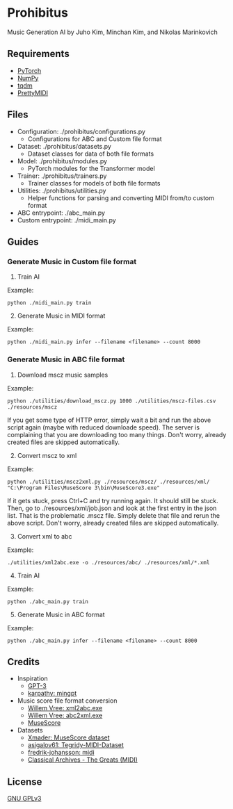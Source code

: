 # Prohibitus

Music Generation AI by Juho Kim, Minchan Kim, and Nikolas Marinkovich

## Requirements

- [PyTorch](https://pytorch.org/)
- [NumPy](https://numpy.org/)
- [tqdm](https://github.com/tqdm/tqdm)
- [PrettyMIDI](https://github.com/craffel/pretty-midi)

## Files

- Configuration: ./prohibitus/configurations.py
  - Configurations for ABC and Custom file format
- Dataset: ./prohibitus/datasets.py
  - Dataset classes for data of both file formats
- Model: ./prohibitus/modules.py
  - PyTorch modules for the Transformer model
- Trainer: ./prohibitus/trainers.py
  - Trainer classes for models of both file formats
- Utilities: ./prohibitus/utilities.py
  - Helper functions for parsing and converting MIDI from/to custom format
- ABC entrypoint: ./abc_main.py
- Custom entrypoint: ./midi_main.py

## Guides

### Generate Music in Custom file format

1. Train AI

Example:

```shell
python ./midi_main.py train
```

2. Generate Music in MIDI format

Example:

```shell
python ./midi_main.py infer --filename <filename> --count 8000
```

### Generate Music in ABC file format

1. Download mscz music samples

Example:

```shell
python ./utilities/download_mscz.py 1000 ./utilities/mscz-files.csv ./resources/mscz
```

If you get some type of HTTP error, simply wait a bit and run the above script
again (maybe with reduced downloade speed). The server is complaining that you
are downloading too many things. Don't worry, already created files are skipped
automatically.

2. Convert mscz to xml

Example:

```shell
python ./utilities/mscz2xml.py ./resources/mscz/ ./resources/xml/ "C:\Program Files\MuseScore 3\bin\MuseScore3.exe"
```

If it gets stuck, press Ctrl+C and try running again. It should still be stuck.
Then, go to ./resources/xml/job.json and look at the first entry in the json
list. That is the problematic .mscz file. Simply delete that file and rerun the
above script. Don't worry, already created files are skipped automatically.

3. Convert xml to abc

Example:

```shell
./utilities/xml2abc.exe -o ./resources/abc/ ./resources/xml/*.xml
```

4. Train AI

Example:

```shell
python ./abc_main.py train
```

5. Generate Music in ABC format

Example:

```shell
python ./abc_main.py infer --filename <filename> --count 8000
```

## Credits

- Inspiration
  - [GPT-3](https://arxiv.org/abs/2005.14165)
  - [karpathy: mingpt](https://github.com/karpathy/minGPT)
- Music score file format conversion
    - [Willem Vree: xml2abc.exe](https://wim.vree.org/svgParse/xml2abc.html)
    - [Willem Vree: abc2xml.exe](https://wim.vree.org/svgParse/abc2xml.html)
    - [MuseScore](https://musescore.org/)
- Datasets
    - [Xmader: MuseScore dataset](https://github.com/Xmader/musescore-dataset)
    - [asigalov61: Tegridy-MIDI-Dataset](https://github.com/asigalov61/Tegridy-MIDI-Dataset)
    - [fredrik-johansson: midi](https://github.com/fredrik-johansson/midi)
    - [Classical Archives - The Greats (MIDI)](https://thepiratebay.org/description.php?id=6734800)

## License

[GNU GPLv3](https://choosealicense.com/licenses/gpl-3.0/)
